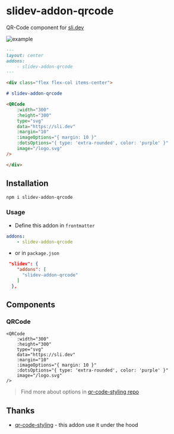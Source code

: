 # slidev-addon-qrcode

QR-Code component for [sli.dev](https://sli.dev/)

![example](https://raw.githubusercontent.com/kravetsone/slidev-addon-qrcode/main/example-export/001.png)

```md
---
layout: center
addons:
    - slidev-addon-qrcode
---

<div class="flex flex-col items-center">

# slidev-addon-qrcode

<QRCode
    :width="300"
    :height="300"
    type="svg"
    data="https://sli.dev"
    :margin="10"
    :imageOptions="{ margin: 10 }"
    :dotsOptions="{ type: 'extra-rounded', color: 'purple' }"
    image="/logo.svg"
/>

</div>
```

## Installation

```bash
npm i slidev-addon-qrcode
```

### Usage

-   Define this addon in `frontmatter`

```yaml
addons:
    - slidev-addon-qrcode
```

-   or in `package.json`

```json
 "slidev": {
    "addons": [
      "slidev-addon-qrcode"
    ]
  },
```

## Components

### QRCode

```vue
<QRCode
    :width="300"
    :height="300"
    type="svg"
    data="https://sli.dev"
    :margin="10"
    :imageOptions="{ margin: 10 }"
    :dotsOptions="{ type: 'extra-rounded', color: 'purple' }"
    image="/logo.svg"
/>
```

> Find more about options in [qr-code-styling repo](https://github.com/kozakdenys/qr-code-styling/tree/master?tab=readme-ov-file#qrcodestyling-instance)

## Thanks

-   [qr-code-styling](https://github.com/kozakdenys/qr-code-styling) - this addon use it under the hood
